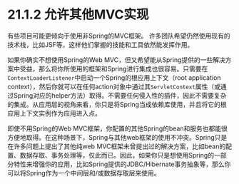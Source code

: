 # 21.1.2 允许其他MVC实现

有些项目可能更倾向于使用非Spring的MVC框架。 许多团队希望仍然使用现有的技术栈，比如JSF等，这样他们掌握的技能和工具依然能发挥作用。

如果你确实不想使用Spring的Web MVC，但又希望能从Spring提供的一些解决方案中受益，那么将你所使用的框架和Spring进行集成也很容易。只需要在`ContextLoaderListener`中启动一个Spring的根应用上下文（root application context），然后你就可以在任何action对象中通过其`ServletContext`属性（或通过Spring对应的helper方法）取得。不需要任何侵入性的插件，因此不需要复杂的集成。从应用层的视角来看，你只是将Spring当成依赖库使用，并且将它的根应用上下文实例作为应用进入点。

即使不用Spring的Web MVC框架，你配置的其他Spring的bean和服务也都能很方便地取得。在这种场景下，Spring与其他web框架的使用不冲突。Spring只是在许多问题上提出了其他纯web MVC框架未曾提出过的解决方案，比如bean的配置、数据存取、事务处理等，仅此而已。因此，如果你只是想使用Spring的一部分特性来增强你的应用，比如Spring提供的JDBC/Hibernate事务抽象等，那么你可以将Spring作为一个中间层和/或数据存取层来使用。
